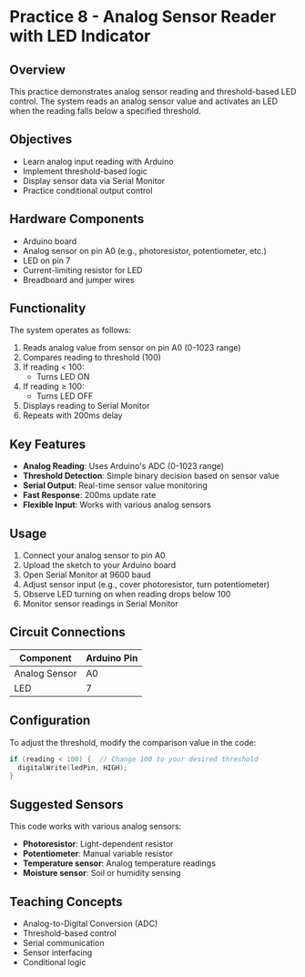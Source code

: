 # Practice 8 - Analog Sensor Reader with LED Indicator

## Overview

This practice demonstrates analog sensor reading and threshold-based LED control. The system reads an analog sensor value and activates an LED when the reading falls below a specified threshold.

## Objectives

- Learn analog input reading with Arduino
- Implement threshold-based logic
- Display sensor data via Serial Monitor
- Practice conditional output control

## Hardware Components

- Arduino board
- Analog sensor on pin A0 (e.g., photoresistor, potentiometer, etc.)
- LED on pin 7
- Current-limiting resistor for LED
- Breadboard and jumper wires

## Functionality

The system operates as follows:

1. Reads analog value from sensor on pin A0 (0-1023 range)
2. Compares reading to threshold (100)
3. If reading < 100:
   - Turns LED ON
4. If reading ≥ 100:
   - Turns LED OFF
5. Displays reading to Serial Monitor
6. Repeats with 200ms delay

## Key Features

- **Analog Reading**: Uses Arduino's ADC (0-1023 range)
- **Threshold Detection**: Simple binary decision based on sensor value
- **Serial Output**: Real-time sensor value monitoring
- **Fast Response**: 200ms update rate
- **Flexible Input**: Works with various analog sensors

## Usage

1. Connect your analog sensor to pin A0
2. Upload the sketch to your Arduino board
3. Open Serial Monitor at 9600 baud
4. Adjust sensor input (e.g., cover photoresistor, turn potentiometer)
5. Observe LED turning on when reading drops below 100
6. Monitor sensor readings in Serial Monitor

## Circuit Connections

| Component      | Arduino Pin |
|---------------|-------------|
| Analog Sensor | A0          |
| LED           | 7           |

## Configuration

To adjust the threshold, modify the comparison value in the code:

```cpp
if (reading < 100) {  // Change 100 to your desired threshold
  digitalWrite(ledPin, HIGH);
}
```

## Suggested Sensors

This code works with various analog sensors:

- **Photoresistor**: Light-dependent resistor
- **Potentiometer**: Manual variable resistor
- **Temperature sensor**: Analog temperature readings
- **Moisture sensor**: Soil or humidity sensing

## Teaching Concepts

- Analog-to-Digital Conversion (ADC)
- Threshold-based control
- Serial communication
- Sensor interfacing
- Conditional logic
